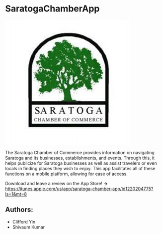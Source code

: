 # SaratogaChamberApp

![alt text](https://github.com/cliffdawg/SaratogaChamberApp/blob/master/Saratoga%20Chamber%20App/Resources/Assets.xcassets/mainIcon.imageset/mainIcon.jpeg)

The Saratoga Chamber of Commerce provides information on navigating Saratoga and its businesses, establishments, and events. Through this, it helps publicize for Saratoga businesses as well as assist travelers or even locals in finding places they wish to enjoy. This app facilitates all of these functions on a mobile platform, allowing for ease of access.

Download and leave a review on the App Store! __->__ https://itunes.apple.com/us/app/saratoga-chamber-app/id1220204775?ls=1&mt=8

## Authors:
- Clifford Yin
- Shivaum Kumar
